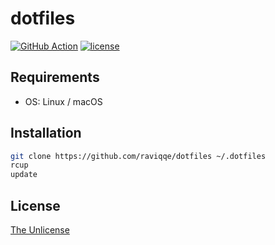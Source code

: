 # dotfiles

[![GitHub Action](https://img.shields.io/github/workflow/status/raviqqe/dotfiles/main?style=flat-square)](https://github.com/raviqqe/dotfiles/actions)
[![license](https://img.shields.io/github/license/raviqqe/dotfiles.svg?style=flat-square)](UNLICENSE)

## Requirements

- OS: Linux / macOS

## Installation

```sh
git clone https://github.com/raviqqe/dotfiles ~/.dotfiles
rcup
update 
```

## License

[The Unlicense](https://unlicense.org)
